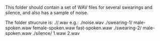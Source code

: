 This folder should contain a set of WAV files for several swearings and silence, and also has a sample of noise.

The folder strucrure is:
./<label-name>/<some-name>.wav
e.g.:
./noise.wav
./swearing-1/
  male-spoken.waw
  female-spoken.waw
  fast-spoken.waw
./swearing-2/
  male-spoken.waw
./silence/
  1.waw
  2.wav
